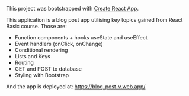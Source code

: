 This project was bootstrapped with [Create React App](https://github.com/facebook/create-react-app).

This application is a blog post app utilising key topics gained from React Basic course. Those are: 

- Function components + hooks useState and useEffect
- Event handlers (onClick, onChange)
- Conditional rendering
- Lists and Keys 
- Routing
- GET and POST to database
- Styling with Bootstrap

And the app is deployed at: https://blog-post-v.web.app/
